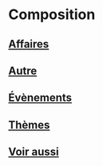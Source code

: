 # Composition

## [Affaires](./affaires.md)
## [Autre](./autre.md)
## [Évènements](./even.md)
## [Thèmes](./theme.md)
## [Voir aussi](./voiraussi.md)
